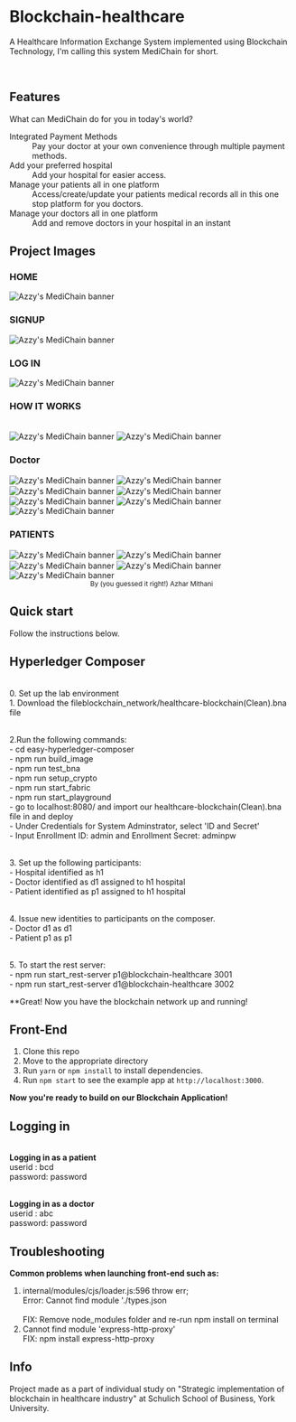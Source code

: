 # Blockchain-healthcare
A Healthcare Information Exchange System implemented using Blockchain Technology, I'm calling this system MediChain for short.

<br />

## Features 

What can MediChain do for you in today's world?

<dl>

  <dt>Integrated Payment Methods</dt>
  <dd>Pay your doctor at your own convenience through multiple payment methods.</dd>

  <dt>Add your preferred hospital</dt>
  <dd>Add your hospital for easier access.</dd>

  <dt>Manage your patients all in one platform</dt>
  <dd>Access/create/update your patients medical records all in this one stop platform for you doctors.</dd>

  <dt>Manage your doctors all in one platform</dt>
  <dd>Add and remove doctors in your hospital in an instant</dd>

</dl>


## Project Images

### HOME

<img src="https://github.com/AzharMithani/MediChain/blob/master/public/images/readme/home.png" alt="Azzy's MediChain banner" align="center" />

### SIGNUP

<img src="https://github.com/AzharMithani/MediChain/blob/master/public/images/readme/login.png" alt="Azzy's MediChain banner" align="center" />

### LOG IN
<img src="https://github.com/AzharMithani/MediChain/blob/master/public/images/readme/signup.png" alt="Azzy's MediChain banner" align="center" />



### HOW IT WORKS

<br />

<img src="https://github.com/AzharMithani/MediChain/blob/master/public/images/readme/How_it_works-pt1.JPG" alt="Azzy's MediChain banner" align="center" />


<img src="https://github.com/AzharMithani/MediChain/blob/master/public/images/readme/How_it_works-pt2.JPG" alt="Azzy's MediChain banner" align="center" />

### Doctor

<img src="https://github.com/AzharMithani/MediChain/blob/master/public/images/readme/Doctor-Dashboard.JPG" alt="Azzy's MediChain banner" align="center" />


<img src="https://github.com/AzharMithani/MediChain/blob/master/public/images/readme/Doctor-create presccription.JPG" alt="Azzy's MediChain banner" align="center" />


<img src="https://github.com/AzharMithani/MediChain/blob/master/public/images/readme/Doctor-Edit_Prescription.JPG" alt="Azzy's MediChain banner" align="center" />


<img src="https://github.com/AzharMithani/MediChain/blob/master/public/images/readme/Doctor-medical records.JPG" alt="Azzy's MediChain banner" align="center" />


<img src="https://github.com/AzharMithani/MediChain/blob/master/public/images/readme/Doctor-medical_records_of_selected_patient.JPG" alt="Azzy's MediChain banner" align="center" />


<img src="https://github.com/AzharMithani/MediChain/blob/master/public/images/readme/Doctor-PatientList.JPG" alt="Azzy's MediChain banner" align="center" />


<img src="https://github.com/AzharMithani/MediChain/blob/master/public/images/readme/Doctor-prescription of selected record.JPG" alt="Azzy's MediChain banner" align="center" />


### PATIENTS

<img src="https://github.com/AzharMithani/MediChain/blob/master/public/images/readme/Patient-Dashboard.JPG" alt="Azzy's MediChain banner" align="center" />

<img src="https://github.com/AzharMithani/MediChain/blob/master/public/images/readme/Patient-HospitalList.JPG" alt="Azzy's MediChain banner" align="center" />

<img src="https://github.com/AzharMithani/MediChain/blob/master/public/images/readme/Patient-MedicalRecord.JPG" alt="Azzy's MediChain banner" align="center" />

<img src="https://github.com/AzharMithani/MediChain/blob/master/public/images/readme/Patient-Update Personal Info.JPG" alt="Azzy's MediChain banner" align="center" />

<img src="https://github.com/AzharMithani/MediChain/blob/master/public/images/readme/wallet.JPG" alt="Azzy's MediChain banner" align="center" />


<br />

<div align="center">
  <sub>By (you guessed it right!) Azhar Mithani </a></sub>
</div>

## Quick start
Follow the instructions below.
## Hyperledger Composer
<br> 0. Set up the lab environment 
<br> 1. Download the fileblockchain_network/healthcare-blockchain(Clean).bna file 

<br> 2.Run the following commands:
<br> - cd easy-hyperledger-composer
<br> - npm run build_image
<br> - npm run test_bna
<br> - npm run setup_crypto
<br> - npm run start_fabric
<br> - npm run start_playground
<br> - go to localhost:8080/ and import our healthcare-blockchain(Clean).bna file in and deploy
<br> - Under Credentials for System Adminstrator, select 'ID and Secret'
<br> - Input Enrollment ID: admin and Enrollment Secret: adminpw

<br> 3. Set up the following participants:
<br> - Hospital identified as h1
<br> - Doctor identified as d1 assigned to h1 hospital
<br> - Patient identified as p1 assigned to h1 hospital

<br>4. Issue new identities to participants on the composer.
<br> - Doctor d1 as d1
<br> - Patient p1 as p1

<br>5. To start the rest server:
<br> - npm run start_rest-server p1@blockchain-healthcare 3001
<br> - npm run start_rest-server d1@blockchain-healthcare 3002

**Great! Now you have the blockchain network up and running!

## Front-End 

1. Clone this repo 
2. Move to the appropriate directory
3. Run `yarn` or `npm install` to install dependencies.
4. Run `npm start` to see the example app at `http://localhost:3000`.

**Now you're ready to build on our Blockchain Application!**

## Logging in
<br> **Logging in as a patient**
<br> userid : bcd
<br> password: password

<br> **Logging in as a doctor**
<br> userid : abc
<br> password: password

## Troubleshooting 

**Common problems when launching front-end such as:**
1. internal/modules/cjs/loader.js:596 throw err;
    <br>Error: Cannot find module './types.json</br>
    <br>FIX: Remove node_modules folder and re-run npm install on terminal</br>
2. Cannot find module 'express-http-proxy'
    <br>FIX: npm install express-http-proxy</br>



## Info

Project made as a part of individual study on "Strategic implementation of blockchain in healthcare industry" at Schulich School of Business, York University.


